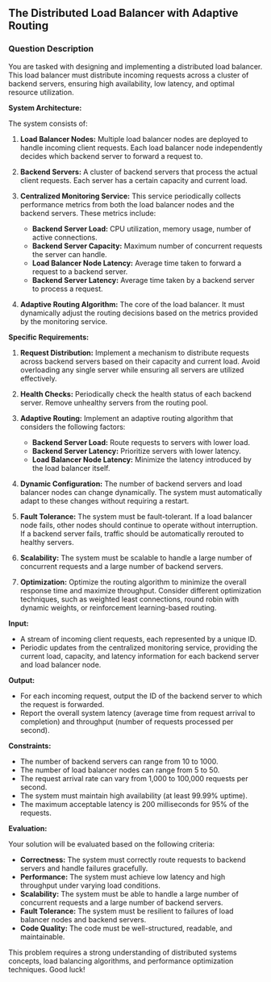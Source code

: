 ## The Distributed Load Balancer with Adaptive Routing

### Question Description

You are tasked with designing and implementing a distributed load balancer. This load balancer must distribute incoming requests across a cluster of backend servers, ensuring high availability, low latency, and optimal resource utilization.

**System Architecture:**

The system consists of:

1.  **Load Balancer Nodes:** Multiple load balancer nodes are deployed to handle incoming client requests. Each load balancer node independently decides which backend server to forward a request to.
2.  **Backend Servers:** A cluster of backend servers that process the actual client requests. Each server has a certain capacity and current load.
3.  **Centralized Monitoring Service:** This service periodically collects performance metrics from both the load balancer nodes and the backend servers. These metrics include:

    *   **Backend Server Load:** CPU utilization, memory usage, number of active connections.
    *   **Backend Server Capacity:** Maximum number of concurrent requests the server can handle.
    *   **Load Balancer Node Latency:** Average time taken to forward a request to a backend server.
    *   **Backend Server Latency:** Average time taken by a backend server to process a request.
4.  **Adaptive Routing Algorithm:** The core of the load balancer. It must dynamically adjust the routing decisions based on the metrics provided by the monitoring service.

**Specific Requirements:**

1.  **Request Distribution:** Implement a mechanism to distribute requests across backend servers based on their capacity and current load. Avoid overloading any single server while ensuring all servers are utilized effectively.
2.  **Health Checks:** Periodically check the health status of each backend server. Remove unhealthy servers from the routing pool.
3.  **Adaptive Routing:** Implement an adaptive routing algorithm that considers the following factors:

    *   **Backend Server Load:** Route requests to servers with lower load.
    *   **Backend Server Latency:** Prioritize servers with lower latency.
    *   **Load Balancer Node Latency:** Minimize the latency introduced by the load balancer itself.
4.  **Dynamic Configuration:** The number of backend servers and load balancer nodes can change dynamically. The system must automatically adapt to these changes without requiring a restart.
5.  **Fault Tolerance:** The system must be fault-tolerant. If a load balancer node fails, other nodes should continue to operate without interruption. If a backend server fails, traffic should be automatically rerouted to healthy servers.
6.  **Scalability:** The system must be scalable to handle a large number of concurrent requests and a large number of backend servers.
7.  **Optimization:** Optimize the routing algorithm to minimize the overall response time and maximize throughput. Consider different optimization techniques, such as weighted least connections, round robin with dynamic weights, or reinforcement learning-based routing.

**Input:**

*   A stream of incoming client requests, each represented by a unique ID.
*   Periodic updates from the centralized monitoring service, providing the current load, capacity, and latency information for each backend server and load balancer node.

**Output:**

*   For each incoming request, output the ID of the backend server to which the request is forwarded.
*   Report the overall system latency (average time from request arrival to completion) and throughput (number of requests processed per second).

**Constraints:**

*   The number of backend servers can range from 10 to 1000.
*   The number of load balancer nodes can range from 5 to 50.
*   The request arrival rate can vary from 1,000 to 100,000 requests per second.
*   The system must maintain high availability (at least 99.99% uptime).
*   The maximum acceptable latency is 200 milliseconds for 95% of the requests.

**Evaluation:**

Your solution will be evaluated based on the following criteria:

*   **Correctness:** The system must correctly route requests to backend servers and handle failures gracefully.
*   **Performance:** The system must achieve low latency and high throughput under varying load conditions.
*   **Scalability:** The system must be able to handle a large number of concurrent requests and a large number of backend servers.
*   **Fault Tolerance:** The system must be resilient to failures of load balancer nodes and backend servers.
*   **Code Quality:** The code must be well-structured, readable, and maintainable.

This problem requires a strong understanding of distributed systems concepts, load balancing algorithms, and performance optimization techniques. Good luck!
